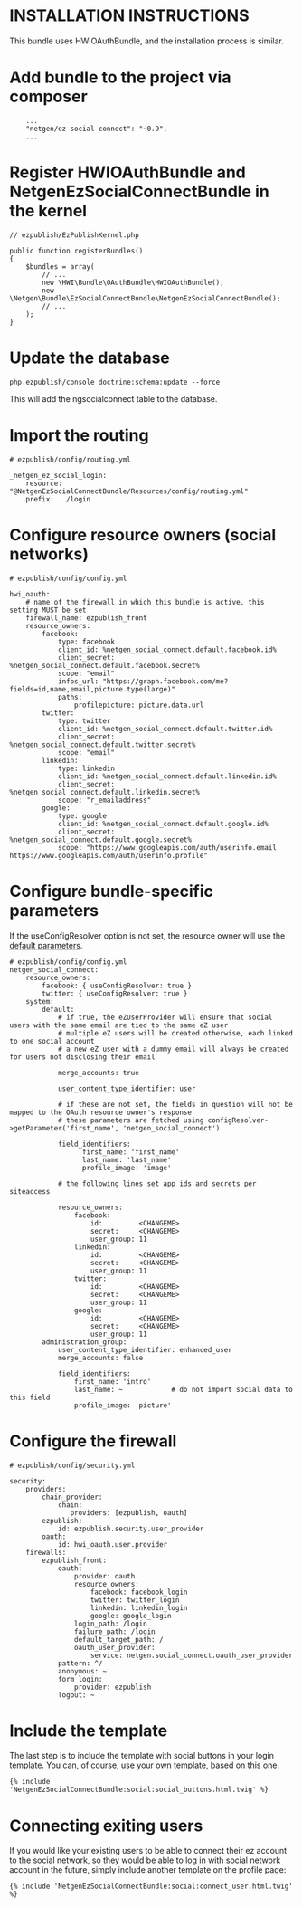 # INSTALLATION INSTRUCTIONS

This bundle uses HWIOAuthBundle, and the installation process is similar.

# Add bundle to the project via composer
```
    ...
    "netgen/ez-social-connect": "~0.9",
    ...
```

# Register HWIOAuthBundle and NetgenEzSocialConnectBundle in the kernel
```
// ezpublish/EzPublishKernel.php

public function registerBundles()
{
    $bundles = array(
        // ...
        new \HWI\Bundle\OAuthBundle\HWIOAuthBundle(),
        new \Netgen\Bundle\EzSocialConnectBundle\NetgenEzSocialConnectBundle();
        // ...
    );
}
```

# Update the database
```
php ezpublish/console doctrine:schema:update --force
```
This will add the ngsocialconnect table to the database.

# Import the routing
```
# ezpublish/config/routing.yml

_netgen_ez_social_login:
    resource: "@NetgenEzSocialConnectBundle/Resources/config/routing.yml"
    prefix:   /login
```

# Configure resource owners (social networks)
```
# ezpublish/config/config.yml

hwi_oauth:
    # name of the firewall in which this bundle is active, this setting MUST be set
    firewall_name: ezpublish_front
    resource_owners:
        facebook:
            type: facebook
            client_id: %netgen_social_connect.default.facebook.id%
            client_secret: %netgen_social_connect.default.facebook.secret%
            scope: "email"
            infos_url: "https://graph.facebook.com/me?fields=id,name,email,picture.type(large)"
            paths:
                profilepicture: picture.data.url
        twitter:
            type: twitter
            client_id: %netgen_social_connect.default.twitter.id%
            client_secret: %netgen_social_connect.default.twitter.secret%
            scope: "email"
        linkedin:
            type: linkedin
            client_id: %netgen_social_connect.default.linkedin.id%
            client_secret: %netgen_social_connect.default.linkedin.secret%
            scope: "r_emailaddress"
        google:
            type: google
            client_id: %netgen_social_connect.default.google.id%
            client_secret: %netgen_social_connect.default.google.secret%
            scope: "https://www.googleapis.com/auth/userinfo.email https://www.googleapis.com/auth/userinfo.profile"
```

# Configure bundle-specific parameters

If the useConfigResolver option is not set, the resource owner will use the [default parameters](Resources/config/parameters.yml).


```
# ezpublish/config/config.yml
netgen_social_connect:
    resource_owners:
        facebook: { useConfigResolver: true }
        twitter: { useConfigResolver: true }
    system:
        default:
            # if true, the eZUserProvider will ensure that social users with the same email are tied to the same eZ user
            # multiple eZ users will be created otherwise, each linked to one social account
            # a new eZ user with a dummy email will always be created for users not disclosing their email

            merge_accounts: true

            user_content_type_identifier: user

            # if these are not set, the fields in question will not be mapped to the OAuth resource owner's response
            # these parameters are fetched using configResolver->getParameter('first_name', 'netgen_social_connect')

            field_identifiers:
                  first_name: 'first_name'
                  last_name: 'last_name'
                  profile_image: 'image'

            # the following lines set app ids and secrets per siteaccess

            resource_owners:
                facebook:
                    id:         <CHANGEME>
                    secret:     <CHANGEME>
                    user_group: 11
                linkedin:
                    id:         <CHANGEME>
                    secret:     <CHANGEME>
                    user_group: 11
                twitter:
                    id:         <CHANGEME>
                    secret:     <CHANGEME>
                    user_group: 11
                google:
                    id:         <CHANGEME>
                    secret:     <CHANGEME>
                    user_group: 11
        administration_group:
            user_content_type_identifier: enhanced_user
            merge_accounts: false

            field_identifiers:
                first_name: 'intro'
                last_name: ~            # do not import social data to this field
                profile_image: 'picture'
```

# Configure the firewall
```
# ezpublish/config/security.yml

security:
    providers:
        chain_provider:
            chain:
               providers: [ezpublish, oauth]
        ezpublish:
            id: ezpublish.security.user_provider
        oauth:
            id: hwi_oauth.user.provider
    firewalls:
        ezpublish_front:
            oauth:
                provider: oauth
                resource_owners:
                    facebook: facebook_login
                    twitter: twitter_login
                    linkedin: linkedin_login
                    google: google_login
                login_path: /login
                failure_path: /login
                default_target_path: /
                oauth_user_provider:
                    service: netgen.social_connect.oauth_user_provider
            pattern: ^/
            anonymous: ~
            form_login:
                provider: ezpublish
            logout: ~
```

# Include the template
The last step is to include the template with social buttons in your login template.
You can, of course, use your own template, based on this one.
```
{% include 'NetgenEzSocialConnectBundle:social:social_buttons.html.twig' %}
```

# Connecting exiting users
If you would like your existing users to be able to connect their ez account to the social network, so they would be able to log in with social network account in the future, simply include another template on the profile page:
```
{% include 'NetgenEzSocialConnectBundle:social:connect_user.html.twig' %}
```
